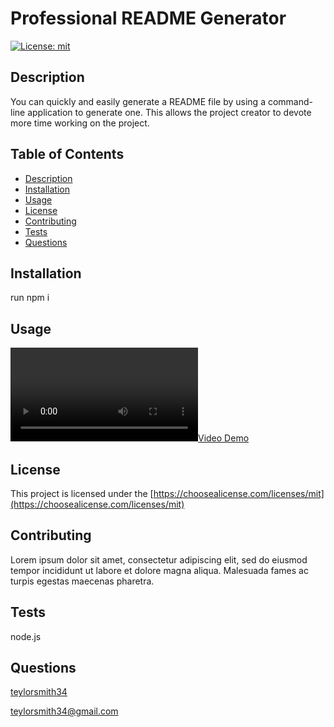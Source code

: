 # Professional README Generator

[![License: mit](https://img.shields.io/badge/License-mit-blue.svg)](https://opensource.org/licenses/mit)

## Description

You can quickly and easily generate a README file by using a command-line application to generate one. This allows the project creator to devote more time working on the project.

## Table of Contents

- [Description](#description)
- [Installation](#installation)
- [Usage](#usage)
- [License](#license)
- [Contributing](#contributing)
- [Tests](#tests)
- [Questions](#questions)

## Installation

run npm i

## Usage

[![Video Demo](../Develop/assets/video/readmeVid.mp4)](../Develop/assets/video/readmeVid.mp4)

## License

This project is licensed under the [https://choosealicense.com/licenses/mit](https://choosealicense.com/licenses/mit)

## Contributing

Lorem ipsum dolor sit amet, consectetur adipiscing elit, sed do eiusmod tempor incididunt ut labore et dolore magna aliqua. Malesuada fames ac turpis egestas maecenas pharetra.

## Tests

node.js

## Questions

[teylorsmith34](https://github.com/teylorsmith34)

teylorsmith34@gmail.com
